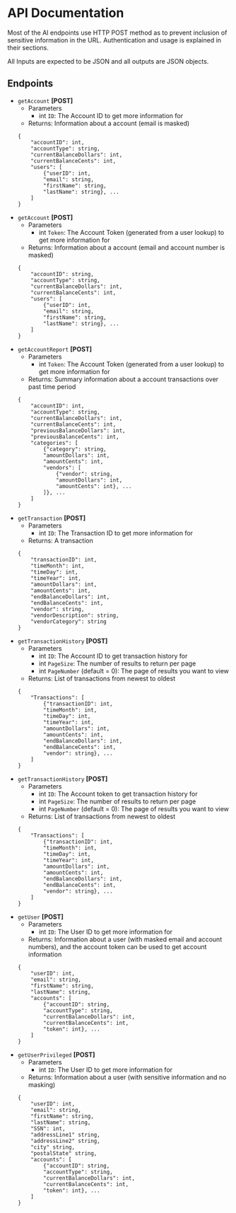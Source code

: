 # API Documentation
Most of the AI endpoints use HTTP POST method as to prevent inclusion of sensitive information in the URL. Authentication and usage is explained in their sections.

All Inputs are expected to be JSON and all outputs are JSON objects.

## Endpoints
- `getAccount` **[POST]**
    - Parameters
        - int `ID`: The Account ID to get more information for
    - Returns: Information about a account (email is masked)
    ```
    {
        "accountID": int,
        "accountType": string,
        "currentBalanceDollars": int,
        "currentBalanceCents": int,
        "users": [
            {"userID": int,
            "email": string,
            "firstName": string,
            "lastName": string}, ...
        ]
    }
    ```
- `getAccount` **[POST]**
    - Parameters
        - int `Token`: The Account Token (generated from a user lookup) to get more information for
    - Returns: Information about a account (email and account number is masked)
    ```
    {
        "accountID": string,
        "accountType": string,
        "currentBalanceDollars": int,
        "currentBalanceCents": int,
        "users": [
            {"userID": int,
            "email": string,
            "firstName": string,
            "lastName": string}, ...
        ]
    }
    ```
- `getAccountReport` **[POST]**
    - Parameters
        - int `Token`: The Account Token (generated from a user lookup) to get more information for
    - Returns: Summary information about a account transactions over past time period
    ```
    {
        "accountID": int,
        "accountType": string,
        "currentBalanceDollars": int,
        "currentBalanceCents": int,
        "previousBalanceDollars": int,
        "previousBalanceCents": int,
        "categories": [
            {"category": string,
            "amountDollars": int,
            "amountCents": int,
            "vendors": [
                {"vendor": string,
                "amountDollars": int,
                "amountCents": int}, ...
            ]}, ...
        ]
    }
    ```
- `getTransaction` **[POST]**
    - Parameters
        - int `ID`: The Transaction ID to get more information for
    - Returns: A transaction
    ```
    {
        "transactionID": int, 
        "timeMonth": int, 
        "timeDay": int, 
        "timeYear": int, 
        "amountDollars": int, 
        "amountCents": int, 
        "endBalanceDollars": int, 
        "endBalanceCents": int, 
        "vendor": string,
        "vendorDescription": string,
        "vendorCategory": string
    }
    ```
- `getTransactionHistory` **[POST]**
    - Parameters
        - int `ID`: The Account ID to get transaction history for
        - int `PageSize`: The number of results to return per page
        - int `PageNumber` (default = 0): The page of results you want to view
    - Returns: List of transactions from newest to oldest
    ```
    {
        "Transactions": [
            {"transactionID": int, 
            "timeMonth": int, 
            "timeDay": int, 
            "timeYear": int, 
            "amountDollars": int, 
            "amountCents": int, 
            "endBalanceDollars": int, 
            "endBalanceCents": int, 
            "vendor": string}, ...
        ]
    } 
    ```
- `getTransactionHistory` **[POST]**
    - Parameters
        - int `ID`: The Account token to get transaction history for
        - int `PageSize`: The number of results to return per page
        - int `PageNumber` (default = 0): The page of results you want to view
    - Returns: List of transactions from newest to oldest
    ```
    {
        "Transactions": [
            {"transactionID": int, 
            "timeMonth": int, 
            "timeDay": int, 
            "timeYear": int, 
            "amountDollars": int, 
            "amountCents": int, 
            "endBalanceDollars": int, 
            "endBalanceCents": int, 
            "vendor": string}, ...
        ]
    } 
    ```
- `getUser` **[POST]**
    - Parameters
        - int `ID`: The User ID to get more information for
    - Returns: Information about a user (with masked email and account numbers), and the account token can be used to get account information
    ```
    {
        "userID": int,
        "email": string,
        "firstName": string,
        "lastName": string,
        "accounts": [
            {"accountID": string,
            "accountType": string,
            "currentBalanceDollars": int,
            "currentBalanceCents": int,
            "token": int}, ...
        ]
    }
    ```
- `getUserPrivileged` **[POST]**
    - Parameters
        - int `ID`: The User ID to get more information for
    - Returns: Information about a user (with sensitive information and no masking)
    ```
    {
        "userID": int,
        "email": string,
        "firstName": string,
        "lastName": string,
        "SSN": int,
        "addressLine1" string,
        "addressLine2" string,
        "city" string,
        "postalState" string,
        "accounts": [
            {"accountID": string,
            "accountType": string,
            "currentBalanceDollars": int,
            "currentBalanceCents": int,
            "token": int}, ...
        ]
    }
    ```
